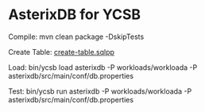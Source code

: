 <!--
Copyright (c) 2015-2017 YCSB contributors. All rights reserved.

Licensed under the Apache License, Version 2.0 (the "License"); you
may not use this file except in compliance with the License. You
may obtain a copy of the License at

http://www.apache.org/licenses/LICENSE-2.0

Unless required by applicable law or agreed to in writing, software
distributed under the License is distributed on an "AS IS" BASIS,
WITHOUT WARRANTIES OR CONDITIONS OF ANY KIND, either express or
implied. See the License for the specific language governing
permissions and limitations under the License. See accompanying
LICENSE file.
-->

# AsterixDB for YCSB

Compile: mvn clean package -DskipTests

Create Table: [create-table.sqlpp](src/main/conf/create-table.sqlpp)

Load: bin/ycsb load asterixdb -P workloads/workloada -P asterixdb/src/main/conf/db.properties

Test: bin/ycsb run asterixdb -P workloads/workloada -P asterixdb/src/main/conf/db.properties
